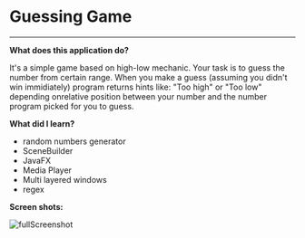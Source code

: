 # Guessing Game #
----

**What does this application do?**

It's a simple game based on high-low mechanic. Your task is to guess the number from certain range. When you make a guess (assuming you didn't win immidiately) program returns hints like: "Too high" or "Too low" depending onrelative position between your number and the number program picked for you to guess.


**What did I learn?**

- random numbers generator
- SceneBuilder
- JavaFX
- Media Player
- Multi layered windows
- regex


**Screen shots:**

![fullScreenshot](https://user-images.githubusercontent.com/57737385/72194667-f43c4b00-340e-11ea-9f7b-158bf9229a1f.png)
